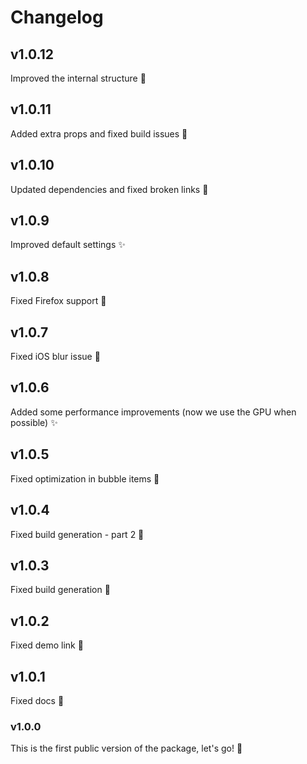 # Changelog

## v1.0.12

Improved the internal structure 🔧

## v1.0.11

Added extra props and fixed build issues 🔧

## v1.0.10

Updated dependencies and fixed broken links 🔗

## v1.0.9

Improved default settings ✨

## v1.0.8

Fixed Firefox support 🔧

## v1.0.7

Fixed iOS blur issue 🔧

## v1.0.6

Added some performance improvements (now we use the GPU when possible) ✨

## v1.0.5

Fixed optimization in bubble items 🔧

## v1.0.4

Fixed build generation - part 2 🔧

## v1.0.3

Fixed build generation 🔧

## v1.0.2

Fixed demo link 🔧

## v1.0.1

Fixed docs 🔧

### v1.0.0

This is the first public version of the package, let's go! 🚀
